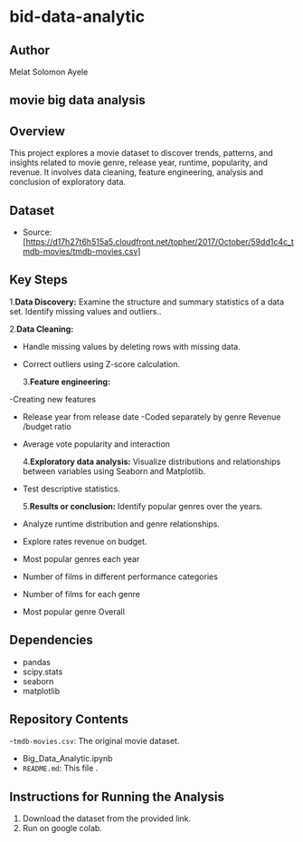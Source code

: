 # bid-data-analytic
## Author

Melat Solomon Ayele

## movie big data analysis

## Overview

This project explores a movie dataset to discover trends, patterns, and insights related to movie genre, release year, runtime, popularity, and revenue. It involves data cleaning, feature engineering, analysis and conclusion of exploratory data.

## Dataset

- Source: [https://d17h27t6h515a5.cloudfront.net/topher/2017/October/59dd1c4c_tmdb-movies/tmdb-movies.csv]

## Key Steps

1.**Data Discovery:**
Examine the structure and summary statistics of a data set.
Identify missing values ​​and outliers..

2.**Data Cleaning:**

- Handle missing values ​​by deleting rows with missing data.
- Correct outliers using Z-score calculation.

  3.**Feature engineering:**

-Creating new features

- Release year from release date
  -Coded separately by genre
  Revenue /budget ratio
- Average vote popularity and interaction

  4.**Exploratory data analysis:**
  Visualize distributions and relationships between variables using Seaborn and Matplotlib.

- Test descriptive statistics.

  5.**Results or conclusion:**
  Identify popular genres over the years.

- Analyze runtime distribution and genre relationships.
- Explore rates revenue on budget.

- Most popular genres each year
- Number of films in different performance categories
- Number of films for each genre
- Most popular genre Overall

## Dependencies

- pandas
- scipy.stats
- seaborn
- matplotlib

## Repository Contents

-`tmdb-movies.csv`: The original movie dataset.

- Big_Data_Analytic.ipynb
- `README.md`: This file .

## Instructions for Running the Analysis

1. Download the dataset from the provided link.
2. Run on google colab.
